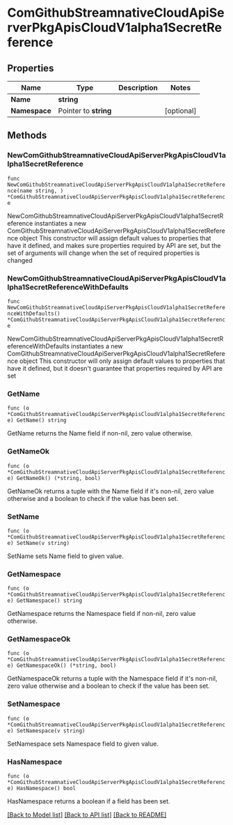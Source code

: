 # ComGithubStreamnativeCloudApiServerPkgApisCloudV1alpha1SecretReference

## Properties

Name | Type | Description | Notes
------------ | ------------- | ------------- | -------------
**Name** | **string** |  | 
**Namespace** | Pointer to **string** |  | [optional] 

## Methods

### NewComGithubStreamnativeCloudApiServerPkgApisCloudV1alpha1SecretReference

`func NewComGithubStreamnativeCloudApiServerPkgApisCloudV1alpha1SecretReference(name string, ) *ComGithubStreamnativeCloudApiServerPkgApisCloudV1alpha1SecretReference`

NewComGithubStreamnativeCloudApiServerPkgApisCloudV1alpha1SecretReference instantiates a new ComGithubStreamnativeCloudApiServerPkgApisCloudV1alpha1SecretReference object
This constructor will assign default values to properties that have it defined,
and makes sure properties required by API are set, but the set of arguments
will change when the set of required properties is changed

### NewComGithubStreamnativeCloudApiServerPkgApisCloudV1alpha1SecretReferenceWithDefaults

`func NewComGithubStreamnativeCloudApiServerPkgApisCloudV1alpha1SecretReferenceWithDefaults() *ComGithubStreamnativeCloudApiServerPkgApisCloudV1alpha1SecretReference`

NewComGithubStreamnativeCloudApiServerPkgApisCloudV1alpha1SecretReferenceWithDefaults instantiates a new ComGithubStreamnativeCloudApiServerPkgApisCloudV1alpha1SecretReference object
This constructor will only assign default values to properties that have it defined,
but it doesn't guarantee that properties required by API are set

### GetName

`func (o *ComGithubStreamnativeCloudApiServerPkgApisCloudV1alpha1SecretReference) GetName() string`

GetName returns the Name field if non-nil, zero value otherwise.

### GetNameOk

`func (o *ComGithubStreamnativeCloudApiServerPkgApisCloudV1alpha1SecretReference) GetNameOk() (*string, bool)`

GetNameOk returns a tuple with the Name field if it's non-nil, zero value otherwise
and a boolean to check if the value has been set.

### SetName

`func (o *ComGithubStreamnativeCloudApiServerPkgApisCloudV1alpha1SecretReference) SetName(v string)`

SetName sets Name field to given value.


### GetNamespace

`func (o *ComGithubStreamnativeCloudApiServerPkgApisCloudV1alpha1SecretReference) GetNamespace() string`

GetNamespace returns the Namespace field if non-nil, zero value otherwise.

### GetNamespaceOk

`func (o *ComGithubStreamnativeCloudApiServerPkgApisCloudV1alpha1SecretReference) GetNamespaceOk() (*string, bool)`

GetNamespaceOk returns a tuple with the Namespace field if it's non-nil, zero value otherwise
and a boolean to check if the value has been set.

### SetNamespace

`func (o *ComGithubStreamnativeCloudApiServerPkgApisCloudV1alpha1SecretReference) SetNamespace(v string)`

SetNamespace sets Namespace field to given value.

### HasNamespace

`func (o *ComGithubStreamnativeCloudApiServerPkgApisCloudV1alpha1SecretReference) HasNamespace() bool`

HasNamespace returns a boolean if a field has been set.


[[Back to Model list]](../README.md#documentation-for-models) [[Back to API list]](../README.md#documentation-for-api-endpoints) [[Back to README]](../README.md)


